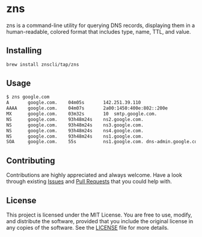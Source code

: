 # zns

zns is a command-line utility for querying DNS records, displaying them in a human-readable, colored format that includes type, name, TTL, and value.

## Installing

```sh
brew install znscli/tap/zns
```

## Usage

```sh
$ zns google.com
A       google.com.    04m05s       142.251.39.110
AAAA    google.com.    04m07s       2a00:1450:400e:802::200e
MX      google.com.    03m32s       10  smtp.google.com.
NS      google.com.    93h48m24s    ns2.google.com.
NS      google.com.    93h48m24s    ns3.google.com.
NS      google.com.    93h48m24s    ns4.google.com.
NS      google.com.    93h48m24s    ns1.google.com.
SOA     google.com.    55s          ns1.google.com. dns-admin.google.com.
```

## Contributing

Contributions are highly appreciated and always welcome.
Have a look through existing [Issues](https://github.com/znscli/zns/issues) and [Pull Requests](https://github.com/znscli/zns/pulls) that you could help with.

## License

This project is licensed under the MIT License. You are free to use, modify, and distribute the software, provided that you include the original license in any copies of the software. See the [LICENSE](LICENSE) file for more details.
